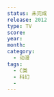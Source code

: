 ```yaml
---
status: 未完成
release: 2012
type: TV
score:
year:
month:
category:
  - 动漫
tags:
  - C类
  - 科幻
  - 
---
```

